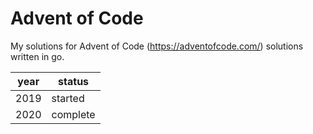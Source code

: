 # Advent of Code

My solutions for Advent of Code (<https://adventofcode.com/>) solutions written in go.  

year | status
--- | ---
2019 | started 
2020 | complete 
